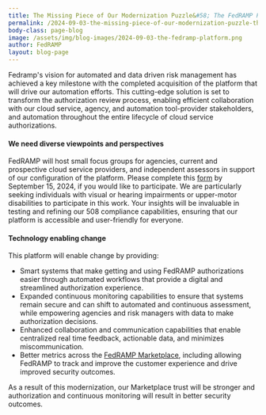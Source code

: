 ```yaml
---
title: The Missing Piece of Our Modernization Puzzle&#58; The FedRAMP Platform
permalink: /2024-09-03-the-missing-piece-of-our-modernization-puzzle-the-fedramp-platform/
body-class: page-blog
image: /assets/img/blog-images/2024-09-03-the-fedramp-platform.png
author: FedRAMP
layout: blog-page
---
```

Fedramp's vision for automated and data driven risk management has achieved a key milestone with the completed acquisition of the platform that will drive our automation efforts. This cutting-edge solution is set to transform the authorization review process, enabling efficient collaboration with our cloud service, agency, and automation tool-provider stakeholders, and automation throughout the entire lifecycle of cloud service authorizations.

<h4>We need diverse viewpoints and perspectives</h4>

FedRAMP will host small focus groups for agencies, current and prospective cloud service providers, and independent assessors in support of our configuration of the platform. Please complete this <a href="https://app.smartsheetgov.com/b/form/bf8b558127c147c58b38598e4ca6ba8f" target="_blank" rel="noopener noreferrer">form</a> by September 15, 2024, if you would like to participate. We are particularly seeking individuals with visual or hearing impairments or upper-motor disabilities to participate in this work. Your insights will be invaluable in testing and refining our 508 compliance capabilities, ensuring that our platform is accessible and user-friendly for everyone.

<h4>Technology enabling change</h4>

This platform will enable change by providing:

- Smart systems that make getting and using FedRAMP authorizations easier through automated workflows that provide a digital and streamlined authorization experience.
- Expanded continuous monitoring capabilities to ensure that systems remain secure and can shift to automated and continuous assessment, while empowering agencies and risk managers with data to make authorization decisions.
- Enhanced collaboration and communication capabilities that enable centralized real time feedback, actionable data, and minimizes miscommunication.
- Better metrics across the <a href="https://marketplace.fedramp.gov/products" target="_blank" rel="noopener noreferrer">FedRAMP Marketplace</a>, including allowing FedRAMP to track and improve the customer experience and drive improved security outcomes. 

As a result of this modernization, our Marketplace trust will be stronger and authorization and continuous monitoring will result in better security outcomes.  
